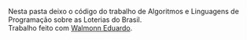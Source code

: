 Nesta pasta deixo o código do trabalho de Algoritmos e Linguagens de Programação sobre as Loterias do Brasil. <br>
Trabalho feito com <a href="https://github.com/WalmonnEduardo"> Walmonn Eduardo</a>.